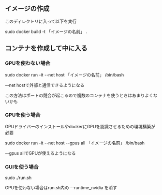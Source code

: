 ## イメージの作成

このディレクトリに入って以下を実行

sudo docker build -t 「イメージの名前」 .

## コンテナを作成して中に入る

### GPUを使わない場合

sudo docker run -it --net host 「イメージの名前」 /bin/bash

--net hostで外部と通信できるようになる

この方法はポートの競合が起こるので複数のコンテナを使うときはあまりよくないかも

### GPUを使う場合

GPUドライバーのインストールやdockerにGPUを認識させるための環境構築が必要

sudo docker run -it --net host --gpus all 「イメージの名前」 /bin/bash

--gpus allでGPUが使えるようになる

### GUIを使う場合

sudo ./run.sh

GPUを使わない場合はrun.sh内の --runtime_nvidia を消す
